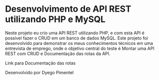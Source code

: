 # Desenvolvimento de API REST utilizando PHP e MySQL
Neste projeto eu crio uma API REST utilizando PHP, e com esta API é possivel fazer o CRUD em um banco de dados MySQL.
Este projeto foi desenvolvido para demonstrar os meus conhecimentos técnicos em uma entrevista de emprego, onde o objetivo central do teste é Montar uma API REST com CRUD e Documentação das rotas da API.

Link para Documentação das rotas

Desenvolvido por Dyego Pimentel
